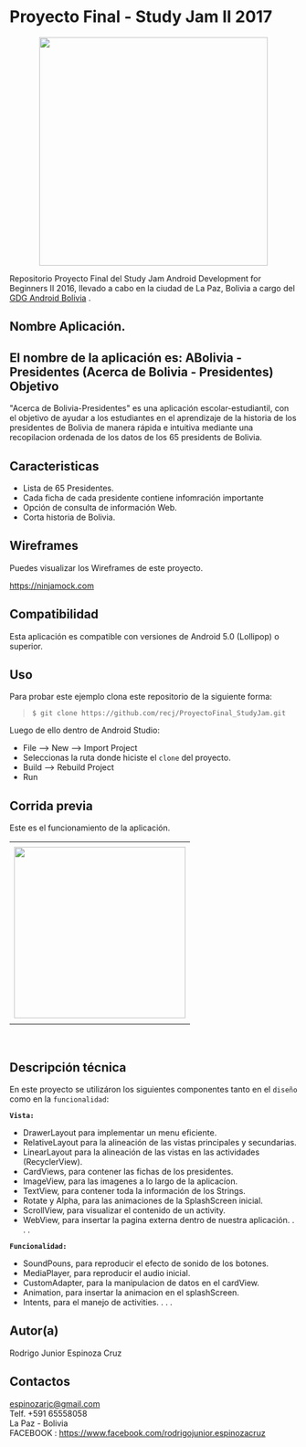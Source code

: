 Proyecto Final - Study Jam II 2017
===
<div align="center">
    <center>
        <img src="http://developerstudyjams.com/images/masthead.png" width="400px"/>
    </center>
</div>

Repositorio Proyecto Final del Study Jam Android Development for Beginners II 2016, llevado a cabo en la ciudad de La Paz, Bolivia a cargo del <a target="_blank" href="http://www.gdg.androidbolivia.com">GDG Android Bolivia</a> .

Nombre Aplicación.
---
El nombre de la aplicación es: ABolivia - Presidentes
        (Acerca de Bolivia - Presidentes)
Objetivo
---
"Acerca de Bolivia-Presidentes" es una aplicación escolar-estudiantil, con el objetivo de ayudar a los estudiantes en el aprendizaje de la historia de los presidentes de Bolivia de manera rápida e intuitiva mediante una recopilacion ordenada de los datos de los 65 presidents de Bolivia.

Caracteristicas
---
* Lista de 65 Presidentes.
* Cada ficha de cada presidente contiene infomración importante 
* Opción de consulta de información Web.
* Corta historia de Bolivia.

Wireframes
---
Puedes visualizar los Wireframes de este proyecto.

https://ninjamock.com

Compatibilidad
---
Esta aplicación es compatible con versiones de Android 5.0 (Lollipop) o superior.

Uso
---------
Para probar este ejemplo clona este repositorio de la siguiente forma:
>
>     $ git clone https://github.com/recj/ProyectoFinal_StudyJam.git

Luego de ello dentro de Android Studio:

* File --> New --> Import Project 
* Seleccionas la ruta donde hiciste el `clone` del proyecto.
* Build --> Rebuild Project
* Run 

Corrida previa
---
Este es el funcionamiento de la aplicación.
<div align="center">
    <center>
        <table border="0">
            <tr>
                <td> </td>
            </tr>
            <tr>
                <td><img src="" width="300"></td>
            </tr>
            <tr>
                <td> </td>
            </tr>
        </table>
    </center>
</div>
<br>

Descripción técnica
---
En este proyecto se utilizáron los siguientes componentes tanto en el `diseño` como en la `funcionalidad`:

**`Vista:`**
* DrawerLayout para implementar un menu eficiente.
* RelativeLayout para la alineación de las vistas principales y secundarias.
* LinearLayout para la alineación de las vistas en las actividades (RecyclerView).
* CardViews, para contener las fichas de los presidentes.
* ImageView, para las imagenes a lo largo de la aplicacíon.
* TextView, para contener toda la información de los Strings.
* Rotate y Alpha, para las animaciones de la SplashScreen inicial.
* ScrollView, para visualizar el contenido de un activity.
* WebView, para insertar la pagina externa dentro de nuestra aplicación.
.
.
.

**`Funcionalidad:`**
* SoundPouns, para reproducir el efecto de sonido de los botones.
* MediaPlayer, para reproducir el audio inicial.
* CustomAdapter, para la manipulacion de datos en el cardView.
* Animation, para insertar la animacion en el splashScreen.
* Intents, para el manejo de activities. 
.
.
.

Autor(a)
---
Rodrigo Junior Espinoza Cruz

Contactos
---
espinozarjc@gmail.com<br>
Telf. +591 65558058<br>
La Paz - Bolivia<br>
FACEBOOK : https://www.facebook.com/rodrigojunior.espinozacruz